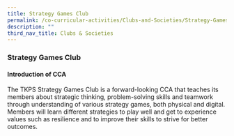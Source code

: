 ```yaml
---
title: Strategy Games Club
permalink: /co-curricular-activities/Clubs-and-Societies/Strategy-Games-Club/
description: ""
third_nav_title: Clubs & Societies
---
```

### **Strategy Games Club**

#### **Introduction of CCA**
The TKPS Strategy Games Club is a forward-looking CCA that teaches its members about strategic thinking, problem-solving skills and teamwork through understanding of various strategy games, both physical and digital. Members will learn different strategies to play well and get to experience values such as resilience and to improve their skills to strive for better outcomes.